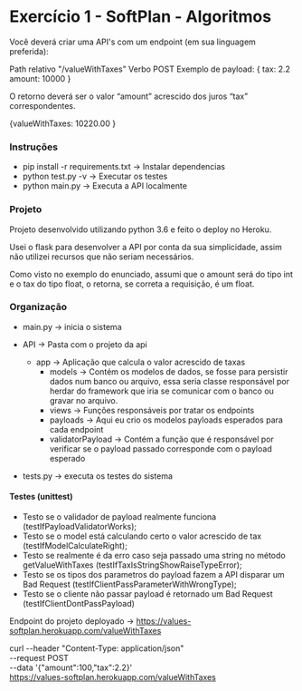 # Exercício 1 - SoftPlan - Algoritmos
Você deverá criar uma API's com um endpoint (em sua linguagem preferida):

Path relativo "/valueWithTaxes" 
Verbo POST
Exemplo de payload: {
	tax: 2.2
	amount: 10000
}

O retorno deverá ser o valor “amount” acrescido dos juros “tax” correspondentes.

{valueWithTaxes: 10220.00 }

### Instruções
*   pip install -r requirements.txt -> Instalar dependencias
*   python test.py -v -> Executar os testes
*   python main.py -> Executa a API localmente

### Projeto
Projeto desenvolvido utilizando python 3.6 e feito o deploy no Heroku.

Usei o flask para desenvolver a API por conta da sua simplicidade, assim não utilizei recursos que não seriam necessários.

Como visto no exemplo do enunciado, assumi que o amount será do tipo int e o tax do tipo float, o retorna, se correta a requisição, é um float.

### Organização
*   main.py -> inicia o sistema
*   API -> Pasta com o projeto da api
    *   app -> Aplicação que calcula o valor acrescido de taxas
        *   models -> Contém os modelos de dados, se fosse para persistir dados num banco ou arquivo, essa seria classe responsável por herdar do framework que iria se comunicar com o banco ou gravar no arquivo.
        *   views -> Funções responsáveis por tratar os endpoints
        *   payloads -> Aqui eu crio os modelos payloads esperados para cada endpoint
        *   validatorPayload -> Contém a função que é responsável por verificar se o payload passado corresponde com o payload esperado
   
*   tests.py -> executa os testes do sistema

#### Testes (unittest)

*   Testo se o validador de payload realmente funciona (testIfPayloadValidatorWorks);
*   Testo se o model está calculando certo o valor acrescido de tax (testIfModelCalculateRight);
*   Testo se realmente é da erro caso seja passado uma string no método getValueWithTaxes (testIfTaxIsStringShowRaiseTypeError);
*   Testo se os tipos dos parametros do payload fazem a API disparar um Bad Request (testIfClientPassParameterWithWrongType);
*   Testo se o cliente não passar payload é retornado um Bad Request (testIfClientDontPassPayload)


Endpoint do projeto deployado -> https://values-softplan.herokuapp.com/valueWithTaxes

curl --header "Content-Type: application/json" \
  --request POST \
  --data '{"amount":100,"tax":2.2}' \
  https://values-softplan.herokuapp.com/valueWithTaxes
